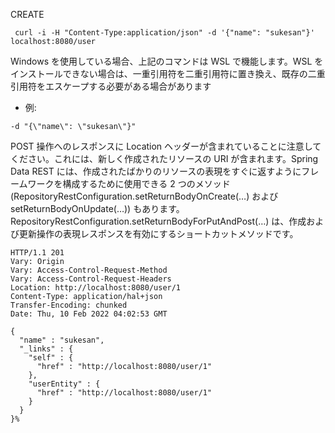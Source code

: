 

CREATE
```
 curl -i -H "Content-Type:application/json" -d '{"name": "sukesan"}' localhost:8080/user   
 ```

 Windows を使用している場合、上記のコマンドは WSL  で機能します。WSL をインストールできない場合は、一重引用符を二重引用符に置き換え、既存の二重引用符をエスケープする必要がある場合があります
 * 例: 
 ```
 -d "{\"name\": \"sukesan\"}"
 ```

POST 操作へのレスポンスに Location ヘッダーが含まれていることに注意してください。これには、新しく作成されたリソースの URI が含まれます。Spring Data REST には、作成されたばかりのリソースの表現をすぐに返すようにフレームワークを構成するために使用できる 2 つのメソッド (RepositoryRestConfiguration.setReturnBodyOnCreate(…) および setReturnBodyOnUpdate(…)) もあります。RepositoryRestConfiguration.setReturnBodyForPutAndPost(…) は、作成および更新操作の表現レスポンスを有効にするショートカットメソッドです。

```
HTTP/1.1 201 
Vary: Origin
Vary: Access-Control-Request-Method
Vary: Access-Control-Request-Headers
Location: http://localhost:8080/user/1
Content-Type: application/hal+json
Transfer-Encoding: chunked
Date: Thu, 10 Feb 2022 04:02:53 GMT

{
  "name" : "sukesan",
  "_links" : {
    "self" : {
      "href" : "http://localhost:8080/user/1"
    },
    "userEntity" : {
      "href" : "http://localhost:8080/user/1"
    }
  }
}% 
```
